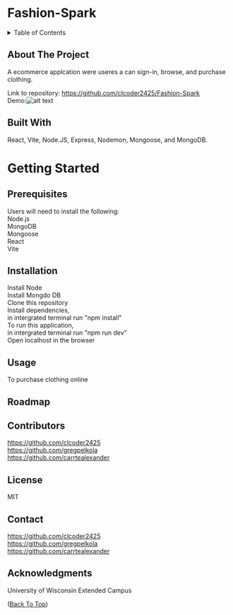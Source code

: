 # Fashion-Spark

<details>
  <summary>Table of Contents</summary>
  <ol>
    <li>
      <a href="#about-the-project">About The Project</a>
      <ul>
        <li><a href="#built-with">Built With</a></li>
      </ul>
    </li>
    <li>
      <a href="#getting-started">Getting Started</a>
      <ul>
        <li><a href="#prerequisites">Prerequisites</a></li>
        <li><a href="#installation">Installation</a></li>
      </ul>
    </li>
    <li><a href="#usage">Usage</a></li>
    <li><a href="#roadmap">Roadmap</a></li>
    <li><a href="#contributing">Contributing</a></li>
    <li><a href="#license">License</a></li>
    <li><a href="#contact">Contact</a></li>
    <li><a href="#acknowledgments">Acknowledgments</a></li>
  </ol>
</details>



## About The Project

A ecommerce applcation were useres a can sign-in, browse, and purchase clothing. <br>

Link to repository: https://github.com/clcoder2425/Fashion-Spark <br>
Demo:![alt text](FashionSparkDemo.gif)



## Built With
React, Vite, Node.JS, Express, Nodemon, Mongoose, and MongoDB.



# Getting Started

## Prerequisites

Users will need to install the following:<br>
Node.js <br>
MongoDB <br>
Mongoose <br>
React <br>
Vite <br>


## Installation

Install Node <br>
Install Mongdo DB <br>
Clone this repository <br>
Install dependencies, <br>
in intergrated terminal run "npm install" <br>
To run this application, <br>
in intergrated terminal run "npm run dev" <br>
Open localhost in the browser <br>

## Usage

To purchase clothing online


## Roadmap


## Contributors
https://github.com/clcoder2425 <br>
https://github.com/gregpelkola <br>
https://github.com/carrtealexander 


## License

MIT

## Contact



https://github.com/clcoder2425 <br>
https://github.com/gregpelkola <br>
https://github.com/carrtealexander 


## Acknowledgments

 University of Wisconsin Extended Campus
<br>

<p >(<a href="#readme-top">Back To Top</a>)</p>
